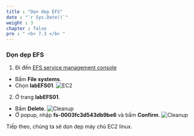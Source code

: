 ```yaml
---
title : "Dọn dẹp EFS"
date : "`r Sys.Date()`"
weight : 3
chapter : false
pre : " <b> 7.3 </b> "
---
```


### Dọn dẹp EFS
1. Đi đến [EFS service management console](https://console.aws.amazon.com/efs/home)
  - Bấm **File systems**.
  - Chọn **labEFS01**.
  ![EC2](/workshop-01-wordpress-deployment-on-eks/images/4.configure/ws01-configure13.png)

2. Ở trang **labEFS01**.
  - Bấm **Delete**.
  ![Cleanup](/workshop-01-wordpress-deployment-on-eks/images/7.cleanup/ws01-cleanup06.png)
  - Ở popup, nhập **fs-0003fc3d543db9be6** và bấm **Confirm**.
  ![Cleanup](/workshop-01-wordpress-deployment-on-eks/images/7.cleanup/ws01-cleanup07.png)

Tiếp theo, chúng ta sẽ dọn dẹp máy chủ EC2 linux.